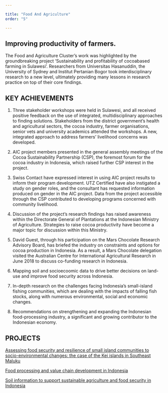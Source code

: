 ```yaml
---

title: "Food And Agriculture"
order: "5"

---
```

<div id="top-target"></div>

## Improving productivity of farmers.

The Food and Agriculture Cluster’s work was highlighted by the groundbreaking project ‘Sustainability and profitability of cocoabased farming in Sulawesi’. Researchers from Universitas Hasanuddin, the University of Sydney and Institut Pertanian Bogor took interdisciplinary research to a new level, ultimately providing many lessons in research practice on top of their core findings.<!--more-->

## KEY ACHIEVEMENTS 
1. Three stakeholder workshops were held in Sulawesi, and all received positive feedback on the use of integrated, multidisciplinary approaches to finding solutions. Stakeholders from the district government’s health and agricultural sectors, the cocoa industry, farmer organisations, senior vets and university academics attended the workshops. A new, integrated approach to address farmers’ livelihood concerns was developed. 

1. AIC project members presented in the general assembly meetings of the Cocoa Sustainability Partnership (CSP), the foremost forum for the cocoa industry in Indonesia, which raised further CSP interest in the project. 

1. Swiss Contact have expressed interest in using AIC project results to inform their program development. UTZ Certified have also instigated a study on gender roles, and the consultant has requested information produced on gender in the AIC project. Data from the project accessible through the CSP contributed to developing programs concerned with community livelihood. 

1. Discussion of the project’s research findings has raised awareness within the Directorate General of Plantations at the Indonesian Ministry of Agriculture. Strategies to raise cocoa productivity have become a major topic for discussion within this Ministry. 

1. David Guest, through his participation on the Mars Chocolate Research Advisory Board, has briefed the industry on constraints and options for cocoa production in Indonesia. As a result, a Mars Chocolate delegation visited the Australian Centre for International Agricultural Research in June 2018 to discuss co-funding research in Indonesia. 

1. Mapping soil and socioecoomic data to drive better decisions on land-use and improve food security across Indonesia. 

1. In-depth research on the challenges facing Indonesia’s small-island fishing communities, which are dealing with the impacts of falling fish stocks, along with numerous environmental, social and economic changes. 

1. Recommendations on strengthening and expanding the Indonesian food-processing industry, a significant and growing contributor to the Indonesian economy.

<div id="bot-target"></div>

## PROJECTS

[Assessing food security and resilience of small island communities to socio-environmental changes: the case of the Kei islands in Southeast Maluku](#)

[Food processing and value chain development in Indonesia](#)

[Soil information to support sustainable agriculture and food security in Indonesia](#)
